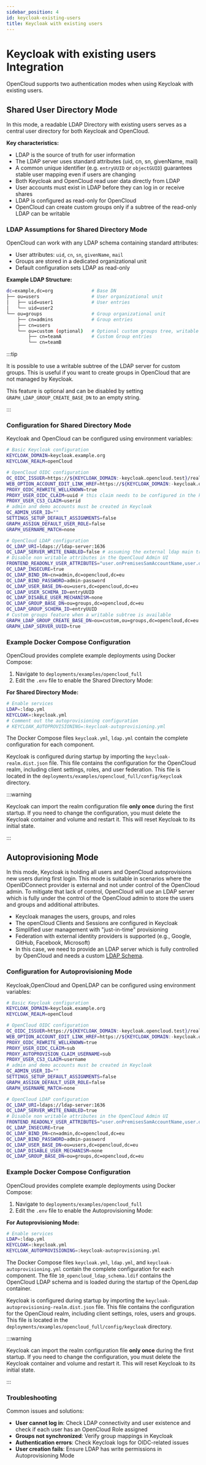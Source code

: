 ```yaml
---
sidebar_position: 4
id: keycloak-existing-users
title: Keycloak with existing users
---
```


# Keycloak with existing users Integration

OpenCloud supports two authentication modes when using Keycloak with existing users.

## Shared User Directory Mode

In this mode, a readable LDAP Directory with existing users serves as a central user directory for both Keycloak and OpenCloud.

**Key characteristics:**
- LDAP is the source of truth for user information
- The LDAP server uses standard attributes (uid, cn, sn, givenName, mail)
- A common unique identifier (e.g. `entryUUID` or `objectGUID`) guarantees stable user mapping even if users are changing
- Both Keycloak and OpenCloud read user data directly from LDAP
- User accounts must exist in LDAP before they can log in or receive shares
- LDAP is configured as read-only for OpenCloud
- OpenCloud can create custom groups only if a subtree of the read-only LDAP can be writable

### LDAP Assumptions for Shared Directory Mode

OpenCloud can work with any LDAP schema containing standard attributes:

- User attributes: `uid`, `cn`, `sn`, `givenName`, `mail`
- Groups are stored in a dedicated organizational unit
- Default configuration sets LDAP as read-only

**Example LDAP Structure:**
```bash
dc=example,dc=org              # Base DN
├── ou=users                   # User organizational unit
│   ├── uid=user1              # User entries
│   └── uid=user2
└── ou=groups                  # Group organizational unit
    ├── cn=admins              # Group entries
    ├── cn=users
    └── ou=custom (optional)   # Optional custom groups tree, writable by OpenCloud
        ├── cn=teamA           # Custom Group entries
        └── cn=teamB
```

:::tip

It is possible to use a writable subtree of the LDAP server for custom groups. This is useful if you want to create groups in OpenCloud that are not managed by Keycloak.

This feature is optional and can be disabled by setting `GRAPH_LDAP_GROUP_CREATE_BASE_DN` to an empty string.

:::

### Configuration for Shared Directory Mode

Keycloak and OpenCloud can be configured using environment variables:

```bash
# Basic Keycloak configuration
KEYCLOAK_DOMAIN=keycloak.example.org
KEYCLOAK_REALM=openCloud

# OpenCloud OIDC configuration
OC_OIDC_ISSUER=https://${KEYCLOAK_DOMAIN:-keycloak.opencloud.test}/realms/${KEYCLOAK_REALM:-openCloud}
WEB_OPTION_ACCOUNT_EDIT_LINK_HREF=https://${KEYCLOAK_DOMAIN:-keycloak.opencloud.test}/realms/${KEYCLOAK_REALM:-openCloud}/account
PROXY_OIDC_REWRITE_WELLKNOWN=true
PROXY_USER_OIDC_CLAIM=uuid # this claim needs to be configured in the keycloak realm to use the keycloak user id
PROXY_USER_CS3_CLAIM=userid
# admin and demo accounts must be created in Keycloak
OC_ADMIN_USER_ID=""
SETTINGS_SETUP_DEFAULT_ASSIGNMENTS=false
GRAPH_ASSIGN_DEFAULT_USER_ROLE=false
GRAPH_USERNAME_MATCH=none

# OpenCloud LDAP configuration
OC_LDAP_URI=ldaps://ldap-server:1636
OC_LDAP_SERVER_WRITE_ENABLED=false # assuming the external ldap main tree is not writable
# Disable non writable attributes in the OpenCloud Admin UI
FRONTEND_READONLY_USER_ATTRIBUTES="user.onPremisesSamAccountName,user.displayName,user.mail,user.passwordProfile,user.accountEnabled,user.appRoleAssignments"
OC_LDAP_INSECURE=true
OC_LDAP_BIND_DN=cn=admin,dc=opencloud,dc=eu
OC_LDAP_BIND_PASSWORD=admin-password
OC_LDAP_USER_BASE_DN=ou=users,dc=opencloud,dc=eu
OC_LDAP_USER_SCHEMA_ID=entryUUID
OC_LDAP_DISABLE_USER_MECHANISM=none
OC_LDAP_GROUP_BASE_DN=ou=groups,dc=opencloud,dc=eu
OC_LDAP_GROUP_SCHEMA_ID=entryUUID
# Custom groups feature when a writable subtree is available
GRAPH_LDAP_GROUP_CREATE_BASE_DN=ou=custom,ou=groups,dc=opencloud,dc=eu
GRAPH_LDAP_SERVER_UUID=true

```

### Example Docker Compose Configuration

OpenCloud provides complete example deployments using Docker Compose:

1. Navigate to `deployments/examples/opencloud_full`
2. Edit the `.env` file to enable the Shared Directory Mode:

**For Shared Directory Mode:**
```bash
# Enable services
LDAP=:ldap.yml
KEYCLOAK=:keycloak.yml
# Comment out the autoprovisioning configuration
# KEYCLOAK_AUTOPROVISIONING=:keycloak-autoprovisioning.yml
```

The Docker Compose files `keycloak.yml`, `ldap.yml` contain the complete configuration for each component.

Keycloak is configured during startup by importing the `keycloak-realm.dist.json` file. This file contains the configuration for the OpenCloud realm, including client settings, roles, and user federation. This file is located in the `deployments/examples/opencloud_full/config/keycloak` directory.

:::warning

Keycloak can import the realm configuration file **only once** during the first startup. If you need to change the configuration, you must delete the Keycloak container and volume and restart it. This will reset Keycloak to its initial state.

:::
## Autoprovisioning Mode

In this mode, Keycloak is holding all users and OpenCloud autoprovisions new users during first login.
This mode is suitable in scenarios where the OpenIDConnect provider is external and not under control of the OpenCloud admin. To mitigate that lack of control, OpenCloud will use an LDAP server which is fully under the control of the OpenCloud admin to store the users and groups and additional attributes.

- Keycloak manages the users, groups, and roles
- The openCloud Clients and Sessions are configured in Keycloak
- Simplified user management with "just-in-time" provisioning
- Federation with external identity providers is supported (e.g., Google, GitHub, Facebook, Microsoft)
- In this case, we need to provide an LDAP server which is fully controlled by OpenCloud and needs a custom [LDAP Schema](https://github.com/opencloud-eu/opencloud/blob/main/deployments/examples/shared/config/ldap/schemas/10_opencloud_schema.ldif).

### Configuration for Autoprovisioning Mode

Keycloak,OpenCloud and OpenLDAP can be configured using environment variables:

```bash
# Basic Keycloak configuration
KEYCLOAK_DOMAIN=keycloak.example.org
KEYCLOAK_REALM=openCloud

# OpenCloud OIDC configuration
OC_OIDC_ISSUER=https://${KEYCLOAK_DOMAIN:-keycloak.opencloud.test}/realms/${KEYCLOAK_REALM:-openCloud}
WEB_OPTION_ACCOUNT_EDIT_LINK_HREF=https://${KEYCLOAK_DOMAIN:-keycloak.opencloud.test}/realms/${KEYCLOAK_REALM:-openCloud}/account
PROXY_OIDC_REWRITE_WELLKNOWN=true
PROXY_USER_OIDC_CLAIM=sub
PROXY_AUTOPROVISION_CLAIM_USERNAME=sub
PROXY_USER_CS3_CLAIM=username
# admin and demo accounts must be created in Keycloak
OC_ADMIN_USER_ID=""
SETTINGS_SETUP_DEFAULT_ASSIGNMENTS=false
GRAPH_ASSIGN_DEFAULT_USER_ROLE=false
GRAPH_USERNAME_MATCH=none

# OpenCloud LDAP configuration
OC_LDAP_URI=ldaps://ldap-server:1636
OC_LDAP_SERVER_WRITE_ENABLED=true
# Disable non writable attributes in the OpenCloud Admin UI
FRONTEND_READONLY_USER_ATTRIBUTES="user.onPremisesSamAccountName,user.displayName,user.mail,user.passwordProfile,user.memberOf"
OC_LDAP_INSECURE=true
OC_LDAP_BIND_DN=cn=admin,dc=opencloud,dc=eu
OC_LDAP_BIND_PASSWORD=admin-password
OC_LDAP_USER_BASE_DN=ou=users,dc=opencloud,dc=eu
OC_LDAP_DISABLE_USER_MECHANISM=none
OC_LDAP_GROUP_BASE_DN=ou=groups,dc=opencloud,dc=eu
```

### Example Docker Compose Configuration

OpenCloud provides complete example deployments using Docker Compose:

1. Navigate to `deployments/examples/opencloud_full`
2. Edit the `.env` file to enable the Autoprovisioning Mode:

**For Autoprovisioning Mode:**
```bash
# Enable services
LDAP=:ldap.yml
KEYCLOAK=:keycloak.yml
KEYCLOAK_AUTOPROVISIONING=:keycloak-autoprovisioning.yml
```

The Docker Compose files `keycloak.yml`, `ldap.yml`, and `keycloak-autoprovisioning.yml` contain the complete configuration for each component. The file `10_opencloud_ldap_schema.ldif` contains the OpenCloud LDAP schema and is loaded during the startup of the OpenLdap container.

Keycloak is configured during startup by importing the `keycloak-autoprovisioning-realm.dist.json` file. This file contains the configuration for the OpenCloud realm, including client settings, roles, users and groups. This file is located in the `deployments/examples/opencloud_full/config/keycloak` directory.

:::warning

Keycloak can import the realm configuration file **only once** during the first startup. If you need to change the configuration, you must delete the Keycloak container and volume and restart it. This will reset Keycloak to its initial state.

:::

### Troubleshooting

Common issues and solutions:

- **User cannot log in**: Check LDAP connectivity and user existence and check if each user has an OpenCloud Role assigned
- **Groups not synchronized**: Verify group mappings in Keycloak
- **Authentication errors**: Check Keycloak logs for OIDC-related issues
- **User creation fails**: Ensure LDAP has write permissions in Autoprovisioning Mode
